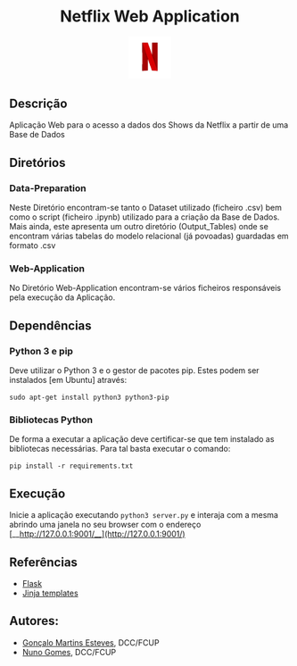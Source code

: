 <div align="center">
    <h1>Netflix Web Application</h1>
</div>

<p align="center" width="100%">
    <img src="./Web-Application/static/assets/Netflix.gif" width="15%" height="10%" />
</p>

## Descrição
Aplicação Web para o acesso a dados dos Shows da Netflix a partir de uma Base de Dados

## Diretórios

### Data-Preparation
Neste Diretório encontram-se tanto o Dataset utilizado (ficheiro .csv) bem como o script (ficheiro .ipynb) utilizado para a criação da Base de Dados. Mais ainda, este apresenta um outro diretório (Output_Tables) onde se encontram várias tabelas do modelo relacional (já povoadas) guardadas em formato .csv

### Web-Application
No Diretório Web-Application encontram-se vários ficheiros responsáveis pela execução da Aplicação.

## Dependências
### Python 3 e pip 

Deve utilizar o Python 3 e o gestor de pacotes pip. Estes podem ser
instalados [em Ubuntu] através:

```
sudo apt-get install python3 python3-pip
```

### Bibliotecas Python

De forma a executar a aplicação deve certificar-se que tem instalado as bibliotecas necessárias. Para tal basta executar o comando:

```
pip install -r requirements.txt
```

## Execução

Inicie a aplicação executando `python3 server.py` e interaja com a mesma
abrindo uma janela no seu browser  com o endereço [__http://127.0.0.1:9001/__](http://127.0.0.1:9001/) 

##  Referências

- [Flask](https://flask.palletsprojects.com/en/2.0.x/)
- [Jinja templates](https://jinja.palletsprojects.com/en/3.0.x/)

## Autores:
- [Gonçalo Martins Esteves](https://github.com/EstevesX10), DCC/FCUP
- [Nuno Gomes](https://github.com/NightF0x26), DCC/FCUP

